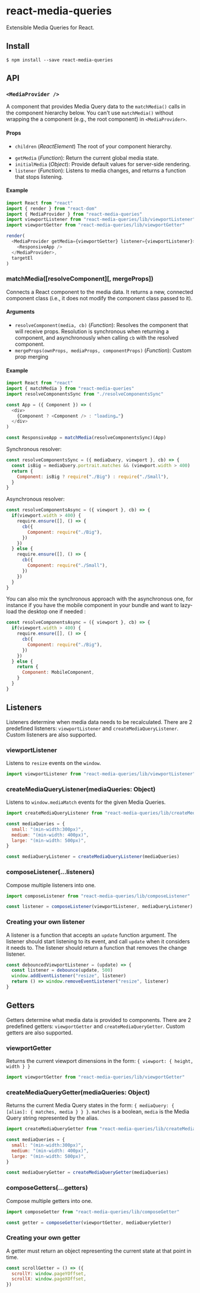 # react-media-queries

Extensible Media Queries for React.

## Install

```console
$ npm install --save react-media-queries
```

## API

### `<MediaProvider />`

A component that provides Media Query data to the `matchMedia()` calls in the
component hierarchy below. You can't use `matchMedia()` without wrapping the a
component (e.g., the root component) in `<MediaProvider>`.

#### Props

* `children` (*ReactElement*) The root of your component hierarchy.
- `getMedia` (*Function*): Return the current global media state.
- `initialMedia` (*Object*): Provide default values for server-side rendering.
- `listener` (*Function*): Listens to media changes, and returns a function that stops listening.

#### Example

```javascript
import React from "react"
import { render } from "react-dom"
import { MediaProvider } from "react-media-queries"
import viewportListener from "react-media-queries/lib/viewportListener"
import viewportGetter from "react-media-queries/lib/viewportGetter"

render(
  <MediaProvider getMedia={viewportGetter} listener={viewportListener}>
    <ResponsiveApp />
  </MediaProvider>,
  targetEl
)
```

### matchMedia([resolveComponent][, mergeProps])

Connects a React component to the media data. It returns a new, connected
component class (i.e., it does not modify the component class passed to it).

#### Arguments

- `resolveComponent(media, cb)` (*Function*): Resolves the component that will
  receive props. Resolution is synchronous when returning a component, and
  asynchronously when calling `cb` with the resolved component.
- `mergeProps(ownProps, mediaProps, componentProps)` (*Function*): Custom prop merging

#### Example

```javascript
import React from "react"
import { matchMedia } from "react-media-queries"
import resolveComponentsSync from "./resolveComponentsSync"

const App = ({ Component }) => (
  <div>
    {Component ? <Component /> : "loading…"}
  </div>
)

const ResponsiveApp = matchMedia(resolveComponentsSync)(App)
```

Synchronous resolver:

```javascript
const resolveComponentsSync = ({ mediaQuery, viewport }, cb) => {
  const isBig = mediaQuery.portrait.matches && (viewport.width > 400)
  return {
    Component: isBig ? require("./Big") : require("./Small"),
  }
}
```

Asynchronous resolver:

```javascript
const resolveComponentsAsync = ({ viewport }, cb) => {
  if(viewport.width > 400) {
    require.ensure([], () => {
      cb({
        Component: require("./Big"),
      })
    })
  } else {
    require.ensure([], () => {
      cb({
        Component: require("./Small"),
      })
    })
  }
}
```

You can also mix the synchronous approach with the asynchronous one, for instance if you have the mobile component in your bundle and want to lazy-load the desktop one if needed :

```javascript
const resolveComponentsAsync = ({ viewport }, cb) => {
  if(viewport.width > 400) {
    require.ensure([], () => {
      cb({
        Component: require("./Big"),
      })
    })
  } else {
    return {
      Component: MobileComponent,
    }
  }
}
```

## Listeners

Listeners determine when media data needs to be recalculated. There are 2
predefined listeners: `viewportListener` and `createMediaQueryListener`. Custom
listeners are also supported.

### viewportListener

Listens to `resize` events on the `window`.

```javascript
import viewportListener from "react-media-queries/lib/viewportListener"
```

### createMediaQueryListener(mediaQueries: Object)

Listens to `window.mediaMatch` events for the given Media Queries.

```javascript
import createMediaQueryListener from "react-media-queries/lib/createMediaQueryListener"

const mediaQueries = {
  small: "(min-width:300px)",
  medium: "(min-width: 400px)",
  large: "(min-width: 500px)",
}

const mediaQueryListener = createMediaQueryListener(mediaQueries)
```

### composeListener(...listeners)

Compose multiple listeners into one.

```javascript
import composeListener from "react-media-queries/lib/composeListener"

const listener = composeListener(viewportListener, mediaQueryListener)
```

### Creating your own listener

A listener is a function that accepts an `update` function argument. The
listener should start listening to its event, and call `update` when it
considers it needs to. The listener should return a function that removes the
change listener.

```javascript
const debouncedViewportListener = (update) => {
  const listener = debounce(update, 500)
  window.addEventListener("resize", listener)
  return () => window.removeEventListener("resize", listener)
}
```

## Getters

Getters determine what media data is provided to components. There are 2
predefined getters: `viewportGetter` and `createMediaQueryGetter`. Custom
getters are also supported.

### viewportGetter

Returns the current viewport dimensions in the form: `{ viewport: { height, width } }`

```javascript
import viewportGetter from "react-media-queries/lib/viewportGetter"
```

### createMediaQueryGetter(mediaQueries: Object)

Returns the current Media Query states in the form: `{ mediaQuery: { [alias]: {
matches, media } } }`. `matches` is a boolean, `media` is the Media Query
string represented by the alias.

```javascript
import createMediaQueryGetter from "react-media-queries/lib/createMediaQueryGetter"

const mediaQueries = {
  small: "(min-width:300px)",
  medium: "(min-width: 400px)",
  large: "(min-width: 500px)",
}

const mediaQueryGetter = createMediaQueryGetter(mediaQueries)
```

### composeGetters(...getters)

Compose multiple getters into one.

```javascript
import composeGetter from "react-media-queries/lib/composeGetter"

const getter = composeGetter(viewportGetter, mediaQueryGetter)
```

### Creating your own getter

A getter must return an object representing the current state at that point in
time.

```javascript
const scrollGetter = () => ({
  scrollY: window.pageYOffset,
  scrollX: window.pageXOffset,
})
```
